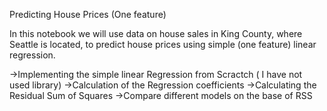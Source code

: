 
Predicting House Prices (One feature)

In this notebook we will use data on house sales in King County, where Seattle is located, to predict house prices using simple (one feature) linear regression.

->Implementing the simple linear Regression from Scractch ( I have not used library)
->Calculation of the Regression coefficients
->Calculating the Residual Sum of Squares
->Compare different models on the base of RSS
